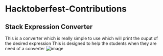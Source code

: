 # Hacktoberfest-Contributions
## Stack Expression Converter
 This is a converter which is really simple to use which will print the ouput of the desired expression
 This is designed to help the students when they are need of a converter
 ![image](https://user-images.githubusercontent.com/78591776/135649456-7ed0fef2-f823-478a-a155-6ad344535f04.png)

